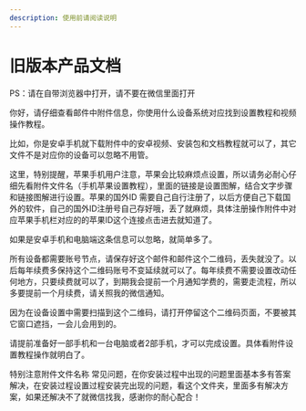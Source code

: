 ```yaml
---
description: 使用前请阅读说明
---
```


# 旧版本产品文档

PS：请在自带浏览器中打开，请不要在微信里面打开

你好，请仔细查看邮件中附件信息，你使用什么设备系统对应找到设置教程和视频操作教程。

比如，你是安卓手机就下载附件中的安卓视频、安装包和文档教程就可以了，其它文件不是对应你的设备可以忽略不用管。

这里，特别提醒，苹果手机用户注意，苹果会比较麻烦点设置，所以请务必耐心仔细先看附件文件名（手机苹果设置教程），里面的链接是设置图解，结合文字步骤和链接图解进行设置。苹果的国外ID 需要自己自行注册了，以后方便自己下载国外的软件，自己的国外ID注册号自己存好哦，丢了就麻烦，具体注册操作附件中对应苹果手机栏对应的的苹果ID这个连接点击进去就知道了。

如果是安卓手机和电脑端这条信息可以忽略，就简单多了。

所有设备都需要账号节点，请保存好这个邮件和邮件这个二维码，丢失就没了。以后每年续费多保持这个二维码账号不变延续就可以了。每年续费不需要设置改动任何地方，只要续费就可以了，到期我会提前一个月通知学费的，需要走流程，所以多要提前一个月续费，请关照我的微信通知。

因为在设备设置中需要扫描到这个二维码，请打开停留这个二维码页面，不要被其它窗口遮挡，一会儿会用到的。

请提前准备好一部手机和一台电脑或者2部手机，才可以完成设置。具体看附件设置教程操作就明白了。

特别注意附件文件名称 常见问题，在你安装过程中出现的问题里面基本多有答案解决，在安装过程设置过程安装完出现的问题，看这个文件夹，里面多有解决方案，如果还解决不了就微信找我，感谢你的耐心配合！

